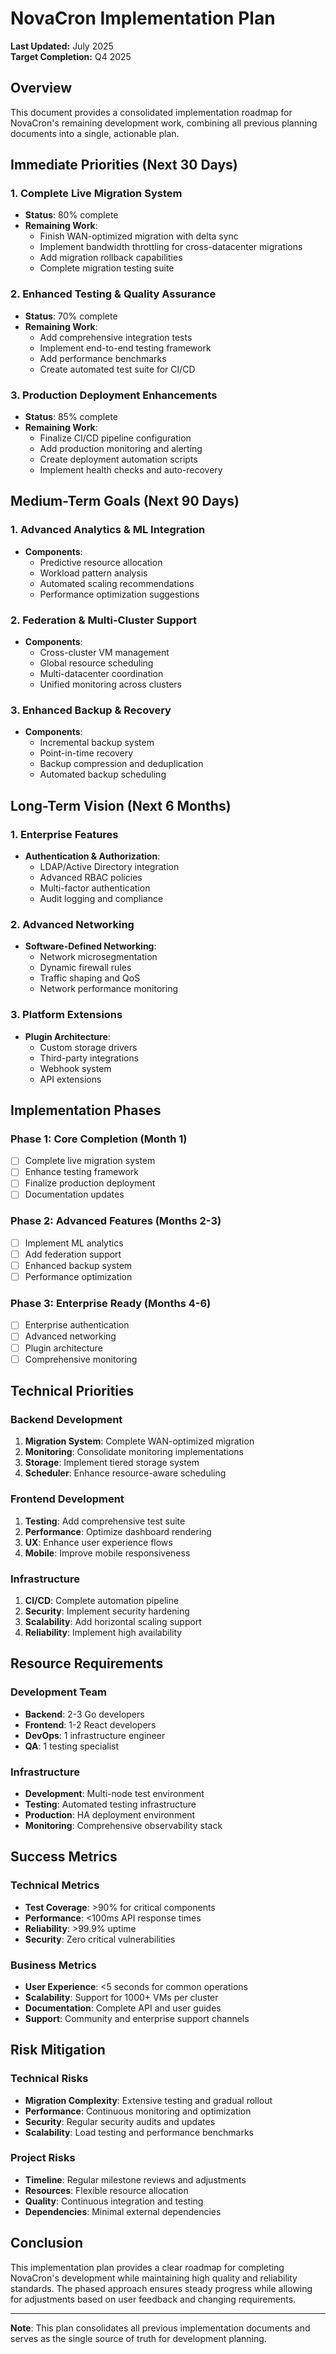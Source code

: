 # NovaCron Implementation Plan

**Last Updated:** July 2025  
**Target Completion:** Q4 2025

## Overview

This document provides a consolidated implementation roadmap for NovaCron's remaining development work, combining all previous planning documents into a single, actionable plan.

## Immediate Priorities (Next 30 Days)

### 1. Complete Live Migration System
- **Status**: 80% complete
- **Remaining Work**:
  - Finish WAN-optimized migration with delta sync
  - Implement bandwidth throttling for cross-datacenter migrations
  - Add migration rollback capabilities
  - Complete migration testing suite

### 2. Enhanced Testing & Quality Assurance
- **Status**: 70% complete
- **Remaining Work**:
  - Add comprehensive integration tests
  - Implement end-to-end testing framework
  - Add performance benchmarks
  - Create automated test suite for CI/CD

### 3. Production Deployment Enhancements
- **Status**: 85% complete
- **Remaining Work**:
  - Finalize CI/CD pipeline configuration
  - Add production monitoring and alerting
  - Create deployment automation scripts
  - Implement health checks and auto-recovery

## Medium-Term Goals (Next 90 Days)

### 1. Advanced Analytics & ML Integration
- **Components**:
  - Predictive resource allocation
  - Workload pattern analysis
  - Automated scaling recommendations
  - Performance optimization suggestions

### 2. Federation & Multi-Cluster Support
- **Components**:
  - Cross-cluster VM management
  - Global resource scheduling
  - Multi-datacenter coordination
  - Unified monitoring across clusters

### 3. Enhanced Backup & Recovery
- **Components**:
  - Incremental backup system
  - Point-in-time recovery
  - Backup compression and deduplication
  - Automated backup scheduling

## Long-Term Vision (Next 6 Months)

### 1. Enterprise Features
- **Authentication & Authorization**:
  - LDAP/Active Directory integration
  - Advanced RBAC policies
  - Multi-factor authentication
  - Audit logging and compliance

### 2. Advanced Networking
- **Software-Defined Networking**:
  - Network microsegmentation
  - Dynamic firewall rules
  - Traffic shaping and QoS
  - Network performance monitoring

### 3. Platform Extensions
- **Plugin Architecture**:
  - Custom storage drivers
  - Third-party integrations
  - Webhook system
  - API extensions

## Implementation Phases

### Phase 1: Core Completion (Month 1)
- [ ] Complete live migration system
- [ ] Enhance testing framework
- [ ] Finalize production deployment
- [ ] Documentation updates

### Phase 2: Advanced Features (Months 2-3)
- [ ] Implement ML analytics
- [ ] Add federation support
- [ ] Enhanced backup system
- [ ] Performance optimization

### Phase 3: Enterprise Ready (Months 4-6)
- [ ] Enterprise authentication
- [ ] Advanced networking
- [ ] Plugin architecture
- [ ] Comprehensive monitoring

## Technical Priorities

### Backend Development
1. **Migration System**: Complete WAN-optimized migration
2. **Monitoring**: Consolidate monitoring implementations
3. **Storage**: Implement tiered storage system
4. **Scheduler**: Enhance resource-aware scheduling

### Frontend Development
1. **Testing**: Add comprehensive test suite
2. **Performance**: Optimize dashboard rendering
3. **UX**: Enhance user experience flows
4. **Mobile**: Improve mobile responsiveness

### Infrastructure
1. **CI/CD**: Complete automation pipeline
2. **Security**: Implement security hardening
3. **Scalability**: Add horizontal scaling support
4. **Reliability**: Implement high availability

## Resource Requirements

### Development Team
- **Backend**: 2-3 Go developers
- **Frontend**: 1-2 React developers
- **DevOps**: 1 infrastructure engineer
- **QA**: 1 testing specialist

### Infrastructure
- **Development**: Multi-node test environment
- **Testing**: Automated testing infrastructure
- **Production**: HA deployment environment
- **Monitoring**: Comprehensive observability stack

## Success Metrics

### Technical Metrics
- **Test Coverage**: >90% for critical components
- **Performance**: <100ms API response times
- **Reliability**: >99.9% uptime
- **Security**: Zero critical vulnerabilities

### Business Metrics
- **User Experience**: <5 seconds for common operations
- **Scalability**: Support for 1000+ VMs per cluster
- **Documentation**: Complete API and user guides
- **Support**: Community and enterprise support channels

## Risk Mitigation

### Technical Risks
- **Migration Complexity**: Extensive testing and gradual rollout
- **Performance**: Continuous monitoring and optimization
- **Security**: Regular security audits and updates
- **Scalability**: Load testing and performance benchmarks

### Project Risks
- **Timeline**: Regular milestone reviews and adjustments
- **Resources**: Flexible resource allocation
- **Quality**: Continuous integration and testing
- **Dependencies**: Minimal external dependencies

## Conclusion

This implementation plan provides a clear roadmap for completing NovaCron's development while maintaining high quality and reliability standards. The phased approach ensures steady progress while allowing for adjustments based on user feedback and changing requirements.

---

**Note**: This plan consolidates all previous implementation documents and serves as the single source of truth for development planning.